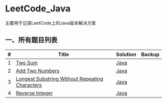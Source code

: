 # LeetCode_Java
主要用于记录LeetCode上的Java版本解决方案

## **一、所有题目列表**
|#|Title|Solution|Backup|
|---|----| ----- |---------|
|1|[Two Sum](https://leetcode.com/problems/two-sum/)|[Java](https://github.com/Gahon1995/LeetCode_Java/tree/master/src/com/gahon/easy/_001/TwoSum.java)|
|2|[Add Two Numbers](https://leetcode.com/problems/add-two-numbers/)|[Java](https://github.com/Gahon1995/LeetCode_Java/tree/master/src/com/gahon/medium/_002/AddTwoNumbers.java)|
|3|[Longest Substring Without Repeating Characters](https://leetcode.com/problems/longest-substring-without-repeating-characters/)|[Java](https://github.com/Gahon1995/LeetCode_Java/tree/master/src/com/gahon/medium/_003/LengthOfLongestSubstring.java)|
|4|[Reverse Integer](https://leetcode.com/problems/reverse-integer/)|[Java](https://github.com/Gahon1995/LeetCode_Java/tree/master/src/com/gahon/easy/_007/ReverseInteger.java)|
